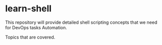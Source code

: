 # learn-shell
This repository will provide detailed shell scripting concepts that we need for DevOps tasks Automation.

Topics that are covered.